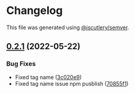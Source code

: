 # Changelog

This file was generated using [@jscutlery/semver](https://github.com/jscutlery/semver).

## [0.2.1](https://github.com/DiogoVCS/nx-graphql-mesh/compare/graphql-mesh-0.2.0...graphql-mesh-0.2.1) (2022-05-22)


### Bug Fixes

* Fixed tag name ([3c020e9](https://github.com/DiogoVCS/nx-graphql-mesh/commit/3c020e969786ad642501ffef60a1e9fb505cb463))
* Fixed tag name issue npm pusblish ([70855f1](https://github.com/DiogoVCS/nx-graphql-mesh/commit/70855f15a8e91243f5f90f7a59b9e038555dbd4c))
